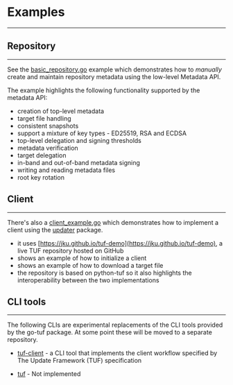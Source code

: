 # Examples

----------------------------

## Repository

----------------------------

See the [basic_repository.go](repository/basic_repository.go) example which demonstrates how to *manually* create and
maintain repository metadata using the low-level Metadata API.

The example highlights the following functionality supported by the metadata API:

* creation of top-level metadata
* target file handling
* consistent snapshots
* support a mixture of key types - ED25519, RSA and ECDSA
* top-level delegation and signing thresholds
* metadata verification
* target delegation
* in-band and out-of-band metadata signing
* writing and reading metadata files
* root key rotation

## Client

----------------------------
There's also a [client_example.go](client/client_example.go) which demonstrates how to implement a client using the [updater](metadata/updater/updater.go) package.

* it uses [https://jku.github.io/tuf-demo](https://jku.github.io/tuf-demo), a live TUF repository hosted on GitHub
* shows an example of how to initialize a client
* shows an example of how to download a target file
* the repository is based on python-tuf so it also highlights the interoperability between the two implementations

## CLI tools

----------------------------

The following CLIs are experimental replacements of the CLI tools provided by the go-tuf package. At some point these will be moved to a separate repository.

* [tuf-client](cli/tuf-client/README.md) - a CLI tool that implements the client workflow specified by The Update Framework (TUF) specification

* [tuf](cli/tuf/README.md) - Not implemented

